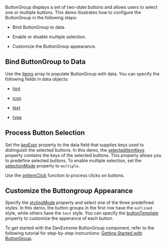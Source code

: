 ButtonGroup displays a set of two-state buttons and allows users to select one or multiple buttons. This demo illustrates how to configure the ButtonGroup in the following steps:

- Bind ButtonGroup to data.

- Enable or disable multiple selection.

- Customize the ButtonGroup appearance.
<!--split-->

## Bind ButtonGroup to Data

Use the [items](/Documentation/ApiReference/UI_Components/dxButtonGroup/Configuration/items/) array to populate ButtonGroup with data. You can specify the following fields in data objects: 

- [hint](/Documentation/ApiReference/UI_Components/dxButtonGroup/Configuration/items/#hint)

- [icon](/Documentation/ApiReference/UI_Components/dxButtonGroup/Configuration/items/#icon)

- [text](/Documentation/ApiReference/UI_Components/dxButtonGroup/Configuration/items/#text)

- [type](/Documentation/ApiReference/UI_Components/dxButtonGroup/Configuration/items/#type)

## Process Button Selection

Set the [keyExpr](/Documentation/ApiReference/UI_Components/dxButtonGroup/Configuration/#keyExpr) property to the data field that supplies keys used to distinguish the selected buttons. In this demo, the [selectedItemKeys](/Documentation/ApiReference/UI_Components/dxButtonGroup/Configuration/#selectedItemKeys) property contains the keys of the selected buttons. This property allows you to predefine selected buttons. To enable multiple selection, set the [selectionMode](/Documentation/ApiReference/UI_Components/dxButtonGroup/Configuration/#selectionMode) property to `multiple`.

Use the [onItemClick](/Documentation/ApiReference/UI_Components/dxButtonGroup/Configuration/#onItemClick) function to process clicks on buttons.

## Customize the Buttongroup Appearance

Specify the [stylingMode](/Documentation/ApiReference/UI_Components/dxButtonGroup/Configuration/#stylingMode) property and select one of the three predefined styles. In this demo, the button groups in the first row have the `outlined` style, while others have the `text` style. You can specify the [buttonTemplate](/Documentation/ApiReference/UI_Components/dxButtonGroup/Configuration/#buttonTemplate) property to customize the apperance of each button.

To get started with the DevExtreme ButtonGroup component, refer to the following tutorial for step-by-step instructions: [Getting Started with ButtonGroup](/Documentation/Guide/UI_Components/ButtonGroup/Getting_Started_with_ButtonGroup/).